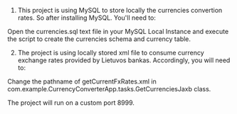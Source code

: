 1. This project is using MySQL to store locally the currencies convertion rates. So after installing MySQL. You'll need to:

Open the currencies.sql text file in your MySQL Local Instance and execute the script to create the currencies schema
and currency table.

2. The project is using locally stored xml file to consume currency exchange rates provided by Lietuvos bankas. Accordingly,
you will need to:

Change the pathname of getCurrentFxRates.xml in com.example.CurrencyConverterApp.tasks.GetCurrenciesJaxb class.


The project will run on a custom port 8999.

